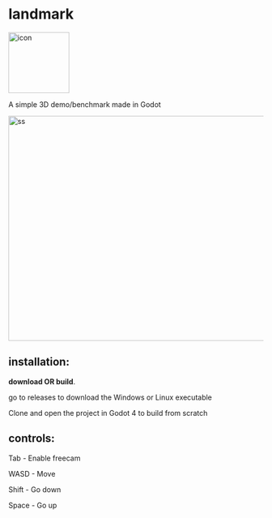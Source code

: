 # landmark 
<img width="120" height="120" alt="icon" src="https://github.com/user-attachments/assets/f688d17e-e1ae-4156-aa63-dee47e3aaf44" />

A simple 3D demo/benchmark made in Godot


<img width="1009" height="444" alt="ss" src="https://github.com/user-attachments/assets/130e9766-91e4-4c20-a344-d9b18ff3e629" />

## installation:

**download OR build**.

go to releases to download the Windows or Linux executable

Clone and open the project in Godot 4 to build from scratch

## controls:

Tab - Enable freecam

WASD - Move

Shift - Go down

Space - Go up
